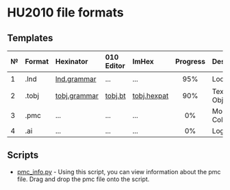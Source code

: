 
# HU2010 file formats <br />

## Templates
| № | Format        |   Hexinator  | 010 Editor  | ImHex |  Progress   | Description | Functioning |
| :--- | :--------- | :----------- | :---------- | :---------- | :----------: |:---------- | :----------: |
| 1 | .lnd        | [lnd.grammar](https://github.com/AdsZero/Prism3D-File-Formats-HU2010-/tree/main/templates/hexinator/lnd.grammar) | ... | ... |  95%  |  Location  | :heavy_check_mark: |
| 2 | .tobj       | [tobj.grammar](https://github.com/AdsZero/Prism3D-File-Formats-HU2010-/tree/main/templates/hexinator/tobj.grammar) | [tobj.bt](https://github.com/AdsZero/Prism3D-File-Formats-HU2010-/tree/main/templates/010%20Editor/tobj.bt) | [tobj.hexpat](https://github.com/AdsZero/Prism3D-File-Formats-HU2010-/tree/main/templates/ImHex/tobj.hexpat) |  90%  |  Texture Object  | :heavy_check_mark: |
| 3 | .pmc        | ... | ... | ... |  0%  |  Model Collision  | :x: |
| 4 | .ai       | ... | ... | ... |  0%  |  Logic  | :x: |

## Scripts
- [pmc_info.py](https://github.com/AdsZero/Prism3D-File-Formats-HU2010-/tree/main/scripts/pmc_info.py) - Using this script, you can view information about the pmc file. Drag and drop the pmc file onto the script.
